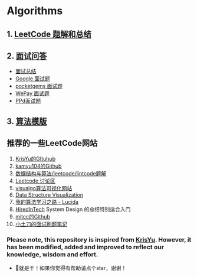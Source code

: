 # Algorithms

## 1. [LeetCode 题解和总结](/docs/Leetcode_Solutions/)

## 2. [面试问答](/docs/Interview/)

* [面试总结](https://github.com/apachecn/LeetCode/blob/master/docs/Interview/%E5%BC%80%E5%8F%91%E5%B2%97%E4%BD%8D(Java)%E6%80%BB%E7%BB%93.md)
* [Google 面试题](/docs/Interview/Google/Google.md)
* [pocketgems 面试题](/docs/Interview/pocketgems/pocketgems.md)
* [WePay 面试题](/docs/Interview/WePay/WePay.md)
* [PPd面试题](/docs/Interview/PPd/ppd.md)

## 3. [算法模版](/docs/Algorithm_Templates/)


## 推荐的一些LeetCode网站

1. [KrisYu的GItuhub](https://github.com/KrisYu/LeetCode-CLRS-Python)
2. [kamyu104的Github](https://github.com/kamyu104/LeetCode)
3. [数据结构与算法/leetcode/lintcode题解](https://algorithm.yuanbin.me/zh-hans/)
4. [Leetcode 讨论区](https://discuss.leetcode.com/)
5. [visualgo算法可视化网站](https://visualgo.net/en)
6. [Data Structure Visualization](https://www.cs.usfca.edu/~galles/visualization/Algorithms.html)
7. [我的算法学习之路 - Lucida](http://zh.lucida.me/blog/on-learning-algorithms/)
8. [HiredInTech](https://www.hiredintech.com/) System Design 的总结特别适合入门
9. [mitcc的Github](https://github.com/mitcc/AlgoSolutions)
10. [小土刀的面试刷题笔记](http://wdxtub.com/interview/14520594642530.html)


### Please note, this repository is inspired from [KrisYu](https://github.com/KrisYu/LeetCode-CLRS-Python). However, it has been modified, added and improved to reflect our knowledge, wisdom and effort.

 - 💪就是干！如果你觉得有帮助请点个star，谢谢！
